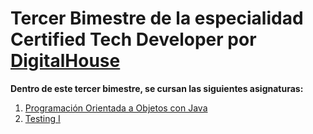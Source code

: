 # Tercer Bimestre de la especialidad **Certified Tech Developer** por [DigitalHouse](https://www.digitalhouse.com/productos/programacion/certified-tech-developer)

**Dentro de este tercer bimestre, se cursan las siguientes asignaturas:**

1. [Programación Orientada a Objetos con Java](./POO_Java/)
1. [Testing I](./Testing_I/)